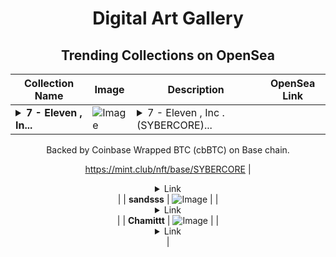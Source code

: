 <div align="center">

# Digital Art Gallery

## Trending Collections on OpenSea

| Collection Name                       | Image                                                                                     | Description                       | OpenSea Link                                                                                          |
|---------------------------------------|-------------------------------------------------------------------------------------------|-----------------------------------|--------------------------------------------------------------------------------------------------------|
| **<details><summary>7 - Eleven , In...</summary>7 - Eleven , Inc .</details>** | ![Image](https://i.seadn.io/s/raw/files/31548e2dc66c3e93f8cb0ca2073c2013.jpg?w=500&auto=format?w=200&auto=format) | <details><summary>7 - Eleven , Inc . (SYBERCORE)...</summary>7 - Eleven , Inc . (SYBERCORE) is a Bonding Curved ERC-1155 token created on mint.club.

Backed by Coinbase Wrapped BTC (cbBTC) on Base chain.

https://mint.club/nft/base/SYBERCORE</details> | <details><summary>Link</summary>[7 - Eleven , Inc .](https://opensea.io/collection/7-eleven-inc-17)</details> |
| **sandsss** | ![Image](https://i.seadn.io/s/raw/files/2d27ff27ad1978fc4e776b2dedb464e4.png?w=500&auto=format?w=200&auto=format) |  | <details><summary>Link</summary>[sandsss](https://opensea.io/collection/sandsss)</details> |
| **Chamittt** | ![Image](https://i.seadn.io/s/raw/files/e7f7dac72b29e633f3a71e6546d4bf16.jpg?w=500&auto=format?w=200&auto=format) |  | <details><summary>Link</summary>[Chamittt](https://opensea.io/collection/chamittt)</details> |

</div>